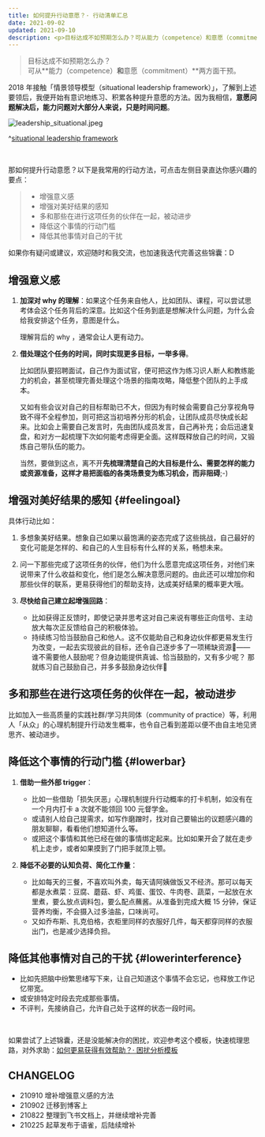 ```yaml
---
title: 如何提升行动意愿？· 行动清单汇总
date: 2021-09-02
updated: 2021-09-10
description: <p>目标达成不如预期怎么办？可从能力（competence）和意愿（commitment）两方面干预。</p><p>2018 年接触「情景领导模型（situational leadership framework）」，了解到上述要领后，我便开始有意识地练习、积累各种提升意愿的方法。因为我相信，意愿问题解决后，能力问题对大部分人来说，只是时间问题。</p><p>那如何提升行动意愿？汇总了一下我常用的行动方法，供有需要的伙伴参考。</p><p>如果你有疑问或建议，欢迎随时和我交流，也加速我迭代完善这些内容🤗</p>
---
```


> 目标达成不如预期怎么办？<br> 
> 可从**能力（competence）**和**意愿（commitment）**两方面干预。

2018 年接触「情景领导模型（situational leadership framework）」，了解到上述要领后，我便开始有意识地练习、积累各种提升意愿的方法。因为我相信，**意愿问题解决后，能力问题对大部分人来说，只是时间问题**。

![leadership_situational.jpeg](http://ishanshan.zoomquiet.top/clipping/leadership_situational.jpeg  ':size=400')

^[situational leadership framework](https://www.inbody.es/2020/04/20/when-context-meets-challenge-an-approach-of-situational-leadership/)

<br> 

那如何提升行动意愿？以下是我常用的行动方法，可点击左侧目录直达你感兴趣的要点：

> * 增强意义感
> * 增强对美好结果的感知
> * 多和那些在进行这项任务的伙伴在一起，被动进步
> * 降低这个事情的行动门槛
> * 降低其他事情对自己的干扰

如果你有疑问或建议，欢迎随时和我交流，也加速我迭代完善这些锦囊：D


## 增强意义感 

1. **加深对 why 的理解**：如果这个任务来自他人，比如团队、课程，可以尝试思考体会这个任务背后的深意。比如这个任务到底是想解决什么问题，为什么会给我安排这个任务，意图是什么。

    理解背后的 why ，通常会让人更有动力。

2. **借处理这个任务的时间，同时实现更多目标，一举多得**。
    
    比如团队要招聘面试，自己作为面试官，便可把这作为练习识人断人和教练能力的机会，甚至梳理完善处理这个场景的指南攻略，降低整个团队的上手成本。
    
    又如有些会议对自己的目标帮助已不大，但因为有时候会需要自己分享视角导致不得不全程参加，则可把这当初培养分形的机会，让团队成员尽快成长起来。比如会上需要自己发言时，先由团队成员发言，自己再补充；会后迅速复盘，和对方一起梳理下次如何能考虑得更全面。这样既释放自己的时间，又锻炼自己带队伍的能力。
    
    当然，要做到这点，离不开**先梳理清楚自己的大目标是什么、需要怎样的能力或资源准备，这样才易把面临的各类场景变为练习机会，而非阻碍**;-)


    
## 增强对美好结果的感知 {#feelingoal}

具体行动比如：

1. 多想象美好结果。想象自己如果以最饱满的姿态完成了这些挑战，自己最好的变化可能是怎样的、和自己的人生目标有什么样的关系，畅想未来。

2. 问一下那些完成了这项任务的伙伴，他们为什么愿意完成这项任务，对他们来说带来了什么收益和变化，他们是怎么解决意愿问题的。由此还可以增加你和那些伙伴的联系，更易获得他们的帮助支持，达成美好结果的概率更大哦。

3. **尽快给自己建立起增强回路**：
    - 比如获得正反馈时，即使记录并思考这对自己来说有哪些正向信号、主动放大每次正反馈给自己的积极体验。
    - 持续练习恰当鼓励自己和他人。这不仅能助自己和身边伙伴都更易发生行为改变，一起去实现彼此的目标，还令自己逐步多了一项稀缺资源🙈——
        谁不需要他人鼓励呢？但身边能提供真诚、恰当鼓励的，又有多少呢？
        那就练习自己鼓励自己，并多多鼓励身边伙伴🎉

## 多和那些在进行这项任务的伙伴在一起，被动进步

比如加入一些高质量的实践社群/学习共同体（community of practice）等，利用人「从众」的心理机制提升行动发生概率，也令自己看到差距以便不由自主地见贤思齐、被动进步。

## 降低这个事情的行动门槛 {#lowerbar}

1. **借助一些外部 trigger**：

    - 比如一些借助「损失厌恶」心理机制提升行动概率的打卡机制，如没有在一个月内打卡 a 次就不能领回 100 元督学金。
    - 或请别人给自己提需求，如写作磨蹭时，找对自己要输出的议题感兴趣的朋友聊聊，看看他们想知道什么等。
    - 或把这个事情和其他已经在做的事情绑定起来。比如如果开会了就在走步机上走步，或者如果摸到了门把手就顶上颚。

2. **降低不必要的认知负荷、简化工作量**：

    - 比如每天的三餐，不喜欢叫外卖，每天请阿姨做饭又不经济。那可以每天都是水煮菜：豆腐、蘑菇、虾、鸡蛋、蛋饺、牛肉卷、蔬菜，一起放在水里煮，要么放点调料包，要么配点蘸酱。从准备到完成大概 15 分钟，保证营养均衡，不会摄入过多油盐，口味尚可。
    - 又如乔布斯、扎克伯格，衣柜里同样的衣服好几件，每天都穿同样的衣服出门，也是减少选择负担。

## 降低其他事情对自己的干扰 {#lowerinterference}

- 比如先把脑中纷繁思绪写下来，让自己知道这个事情不会忘记，也释放工作记忆带宽。
- 或安排特定时段去完成那些事情。
- 不评判，先接纳自己，允许自己处于这样的状态一段时间。

<br> 

如果尝试了上述锦囊，还是没能解决你的困扰，欢迎参考这个模板，快速梳理思路，对外求助：[如何更易获得有效帮助？· 困扰分析模板](cmty/hb_ask4help)


## CHANGELOG 

- 210910 增补增强意义感的方法
- 210902 迁移到博客上
- 210822 整理到飞书文档上，并继续增补完善
- 210225 起草发布于语雀，后陆续增补
